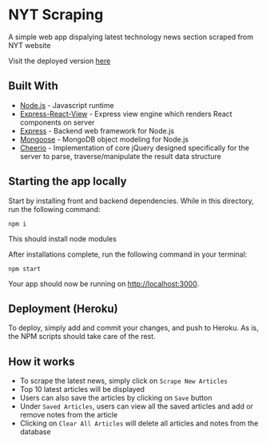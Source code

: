 # NYT Scraping

A simple web app dispalying latest technology news section scraped from NYT website

Visit the deployed version [here](https://still-castle-19414.herokuapp.com/)

## Built With

* [Node.js](https://nodejs.org/en/) - Javascript runtime
* [Express-React-View](https://github.com/reactjs/express-react-views) - Express view engine which renders React components on server
* [Express](https://expressjs.com/) - Backend web framework for Node.js
* [Mongoose](https://mongoosejs.com/) - MongoDB object modeling for Node.js
* [Cheerio](https://github.com/cheeriojs/cheerio) - Implementation of core jQuery designed specifically for the server to parse, traverse/manipulate the result data structure

## Starting the app locally

Start by installing front and backend dependencies. While in this directory, run the following command:

```
npm i
```

This should install node modules

After installations complete, run the following command in your terminal:

```
npm start
```

Your app should now be running on <http://localhost:3000>. 

## Deployment (Heroku)

To deploy, simply add and commit your changes, and push to Heroku. As is, the NPM scripts should take care of the rest.


## How it works

- To scrape the latest news, simply click on `Scrape New Articles`
- Top 10 latest articles will be displayed
- Users can also save the articles by clicking on `Save` button
- Under `Saved Articles`, users can view all the saved articles and add or remove notes from the article
- Clicking on `Clear All Articles` will delete all articles and notes from the database





